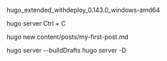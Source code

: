 hugo_extended_withdeploy_0.143.0_windows-amd64

hugo server
Ctrl + C

hugo new content/posts/my-first-post.md

hugo server --buildDrafts
hugo server -D
